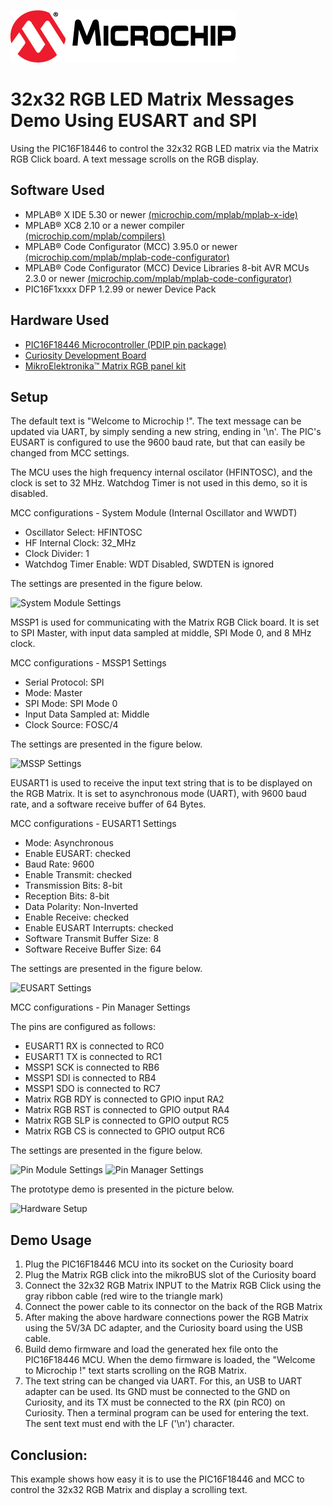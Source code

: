 [![MCHP](images/microchip.png)](https://www.microchip.com)

# 32x32 RGB LED Matrix Messages Demo Using EUSART and SPI

Using the PIC16F18446 to control the 32x32 RGB LED matrix via the Matrix RGB Click board. A text message scrolls on the RGB display.

## Software Used
- MPLAB® X IDE 5.30 or newer [(microchip.com/mplab/mplab-x-ide)](http://www.microchip.com/mplab/mplab-x-ide)
- MPLAB® XC8 2.10 or a newer compiler [(microchip.com/mplab/compilers)](http://www.microchip.com/mplab/compilers)
- MPLAB® Code Configurator (MCC) 3.95.0 or newer [(microchip.com/mplab/mplab-code-configurator)](https://www.microchip.com/mplab/mplab-code-configurator)
- MPLAB® Code Configurator (MCC) Device Libraries 8-bit AVR MCUs 2.3.0 or newer [(microchip.com/mplab/mplab-code-configurator)](https://www.microchip.com/mplab/mplab-code-configurator)
- PIC16F1xxxx DFP 1.2.99 or newer Device Pack

## Hardware Used
- [PIC16F18446 Microcontroller (PDIP pin package)](https://www.microchip.com/wwwproducts/en/PIC16F18446)
- [Curiosity Development Board](https://www.microchip.com/DevelopmentTools/ProductDetails/DM164137)
- [MikroElektronika™ Matrix RGB panel kit](https://www.mikroe.com/matrix-rgb-panel-kit)

## Setup
The default text is "Welcome to Microchip !". The text message can be updated via UART, by simply sending a new string, ending in '\n'. The PIC's EUSART is configured to use the 9600 baud rate, but that can easily be changed from MCC settings.

The MCU uses the high frequency internal oscilator (HFINTOSC), and the clock is set to 32 MHz. Watchdog Timer is not used in this demo, so it is disabled.

MCC configurations - System Module (Internal Oscillator and WWDT)

* Oscillator Select: HFINTOSC
* HF Internal Clock: 32_MHz
* Clock Divider: 1
* Watchdog Timer Enable: WDT Disabled, SWDTEN is ignored

The settings are presented in the figure below.

<img src="images/SystemModule_Settings.png" alt="System Module Settings"/>

MSSP1 is used for communicating with the Matrix RGB Click board. It is set to SPI Master, with input data sampled at middle, SPI Mode 0, and 8 MHz clock.

MCC configurations - MSSP1 Settings

* Serial Protocol: SPI
* Mode: Master
* SPI Mode: SPI Mode 0
* Input Data Sampled at: Middle
* Clock Source: FOSC/4

The settings are presented in the figure below.

<img src="images/MSSP_Settings.JPG" alt="MSSP Settings"/>

EUSART1 is used to receive the input text string that is to be displayed on the RGB Matrix. It is set to asynchronous mode (UART), with 9600 baud rate, and a software receive buffer of 64 Bytes.

MCC configurations - EUSART1 Settings

* Mode: Asynchronous
* Enable EUSART: checked
* Baud Rate: 9600
* Enable Transmit: checked
* Transmission Bits: 8-bit
* Reception Bits: 8-bit
* Data Polarity: Non-Inverted
* Enable Receive: checked
* Enable EUSART Interrupts: checked
* Software Transmit Buffer Size: 8
* Software Receive Buffer Size: 64

The settings are presented in the figure below.

<img src="images/EUSART_Settings.png" alt="EUSART Settings"/>

MCC configurations - Pin Manager Settings

The pins are configured as follows:

* EUSART1 RX is connected to RC0
* EUSART1 TX is connected to RC1
* MSSP1 SCK is connected to RB6
* MSSP1 SDI is connected to RB4
* MSSP1 SDO is connected to RC7
* Matrix RGB RDY is connected to GPIO input RA2
* Matrix RGB RST is connected to GPIO output RA4
* Matrix RGB SLP is connected to GPIO output RC5
* Matrix RGB CS is connected to GPIO output RC6

The settings are presented in the figure below.

<img src="images/PinModule_Settings.png" alt="Pin Module Settings"/>
<img src="images/PinManager_Settings.png" alt="Pin Manager Settings"/>

The prototype demo is presented in the picture below.

<img src="images/MatrixRGB_Setup.jpg" alt="Hardware Setup" height="500"/>

## Demo Usage

1. Plug the PIC16F18446 MCU into its socket on the Curiosity board
2. Plug the Matrix RGB click into the mikroBUS slot of the Curiosity board
3. Connect the 32x32 RGB Matrix INPUT to the Matrix RGB Click using the gray ribbon cable (red wire to the triangle mark)
4. Connect the power cable to its connector on the back of the RGB Matrix
5. After making the above hardware connections power the RGB Matrix using the 5V/3A DC adapter, and the Curiosity board using the USB cable.
6. Build demo firmware and load the generated hex file onto the PIC16F18446 MCU. When the demo firmware is loaded, the "Welcome to Microchip !" text starts scrolling on the RGB Matrix.
7. The text string can be changed via UART. For this, an USB to UART adapter can be used. Its GND must be connected to the GND on Curiosity, and its TX must be connected to the RX (pin RC0) on Curiosity. Then a terminal program can be used for entering the text. The sent text must end with the LF ('\n') character.


## Conclusion:

This example shows how easy it is to use the PIC16F18446 and MCC to control the 32x32 RGB Matrix and display a scrolling text.
